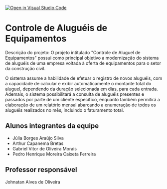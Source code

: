 [![Open in Visual Studio Code](https://classroom.github.com/assets/open-in-vscode-718a45dd9cf7e7f842a935f5ebbe5719a5e09af4491e668f4dbf3b35d5cca122.svg)](https://classroom.github.com/online_ide?assignment_repo_id=11537395&assignment_repo_type=AssignmentRepo)
# Controle de Aluguéis de Equipamentos

Descrição do projeto: 
O projeto intitulado "Controle de Aluguel de Equipamentos" possui como principal objetivo a modernização do sistema de aluguéis de uma empresa voltada à oferta de equipamentos para o setor da construção civil.

O sistema assume a habilidade de efetuar o registro de novos aluguéis, com a capacidade de calcular e exibir automaticamente o montante total do aluguel, dependendo da duração selecionada em dias, para cada entrada. Ademais, o sistema possibilitará a consulta de aluguéis presentes e passados por parte de um cliente específico, enquanto também permitirá a elaboração de um relatório mensal abarcando a enumeração de todos os aluguéis realizados no mês, incluindo o faturamento total.

## Alunos integrantes da equipe

* Júlia Borges Araújo Silva 
* Arthur Capanema Bretas 
* Gabriel Vitor de Oliveira Morais
* Pedro Henrique Moreira Caixeta Ferreira


## Professor responsável 

Johnatan Alves de Oliveira
